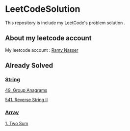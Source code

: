 # LeetCodeSolution

This repository is include my LeetCode's problem solution .

## About my leetcode account
My leetcode account : [Ramy Nasser](https://leetcode.com/ramy_nasser_eg/)

## Already Solved
### [String](https://github.com/ramynasser/LeetCodeSolution/tree/master/Strings)
[49.  Group Anagrams](https://github.com/ramynasser/LeetCodeSolution/blob/master/Strings/GroupAnagrams.playground/Contents.swift)

[541. Reverse String II](https://github.com/ramynasser/LeetCodeSolution/blob/master/Strings/reverse-string-ii.playground/Contents.swift)

### [Array](https://github.com/ramynasser/LeetCodeSolution/tree/master/Array)
[1. Two Sum](https://github.com/ramynasser/LeetCodeSolution/blob/master/Array/two-sum.playground/Contents.swift)

